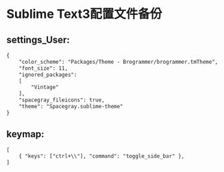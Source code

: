 # Sublime Text3配置文件备份 
## settings_User:
```html
{
	"color_scheme": "Packages/Theme - Brogrammer/brogrammer.tmTheme",
	"font_size": 11,
	"ignored_packages":
	[
		"Vintage"
	],
	"spacegray_fileicons": true,
	"theme": "Spacegray.sublime-theme"
}
```
## keymap:
```html
[
	{ "keys": ["ctrl+\\"], "command": "toggle_side_bar" },
]
```